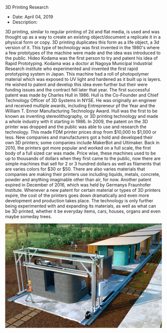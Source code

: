 3D Printing Research



- Date: April 04, 2019
- Description:

3D printing, similar to regular printing of 2d and flat media, is used and was thought up as a way
to create an existing object/document a replicate it in a physical form or copy. 3D printing
duplicates this form as a life object, a 3d version of it. This type of technology was first invented in the 1980's where a few prototypes of the machine were made and the idea
was introduced to the public. Hideo Kodama was the first person to try and patent his idea of Rapid
Prototyping. Kodama was a doctor at Nagoya Municipal Industrial Research institute who experimented and
invented the first rapid prototyping system in Japan. This machine had a roll of photopolymer material which was exposed to
UV light and hardened as it built up is layers. He wished to patent and develop this idea even further but their were
funding issues and the contract fell later that year.
The first successful patent was made by Charles Hull in 1986. Hull is the Co-Founder and Chief Technology Officer of 3D Systems
in NYSE. He was originally an engineer and received multiple awards, including Entrepreneur
pf the Year and the William T. Ennor Manufacturing Technology Award. Hull was the first to be known as inventing
stereolithography, or 3D printing technology and made a whole industry with it starting in 1986.
In 2009, the patent on the 3D printer was dropped and the public was able to use and research the technology. This made FDM printer prices drop from $10,000 to $1,000 or less. New companies and manufacturers got a hold and developed their own 3D printers; some companies include MakerBot and Ultimaker.
 Back in 2010, the printers got more popular and worked on a full scale, the first body of a full sized car was made. Price wise, these machines used to be up to thousands of dollars when they first came to the public, now there are simple machines that sell for 2 or 3 hundred dollars as well as filaments that are varies colors for $30 or $50. There are also varies materials that companies are making their printers use including liquids, metals, concrete, powder and anything imaginable other than air, for now.
 Another patent expired in December of 2016, which was held by Germanys Fraunhofer Institute. Whenever a new patent for certain material or types of 3D printers expire, the cost of the printers goes down dramatically and even more development and production takes place. The technology is only further being experimented with and expanding its materials, as well as what can be 3D printed, whether it be everyday items, cars, houses, organs and even maybe someday trees.

 <img src="final/images/3dhouse.jpg" alt="3d printed house">
